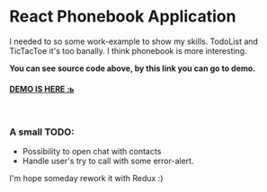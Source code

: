 # React Phonebook Application

I needed to so some work-example to show my skills. TodoList and TicTacToe it's too banally.
I think phonebook is more interesting.  

**You can see source code above, by this link you can go to demo.**
#### [DEMO IS HERE :ь](https://uvanov-react-phonebook.netlify.app)

<br>


### A small TODO: 
- Possibility to open chat with contacts
- Handle user's try to call with some error-alert. 

I'm hope someday rework it with Redux :)

